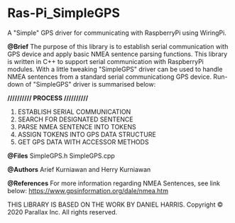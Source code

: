 # Ras-Pi_SimpleGPS
A "Simple" GPS driver for communicating with RaspberryPi using WiringPi.

**@Brief**
The purpose of this library is to establish serial communication with GPS device and apply
basic NMEA sentence parsing functions. This library is written in C++ to support serial
communication with RaspberryPi modules. With a little tweaking "SimpleGPS" driver can be
used to handle NMEA sentences from a standard serial communicationg GPS device.
Run-down of "SimpleGPS" driver is summarised below:

**////////// PROCESS //////////**

1. ESTABLISH SERIAL COMMUNICATION
2. SEARCH FOR DESIGNATED SENTENCE
3. PARSE NMEA SENTENCE INTO TOKENS
4. ASSIGN TOKENS INTO GPS DATA STRUCTURE
5. GET GPS DATA WITH ACCESSOR METHODS

**@Files**
SimpleGPS.h
SimpleGPS.cpp

**@Authors**
Arief Kurniawan and Herry Kurniawan

**@References**
For more information regarding NMEA Sentences, see link below:
https://www.gpsinformation.org/dale/nmea.htm

THIS LIBRARY IS BASED ON THE WORK BY DANIEL HARRIS.
Copyright © 2020 Parallax Inc.
All rights reserved.
